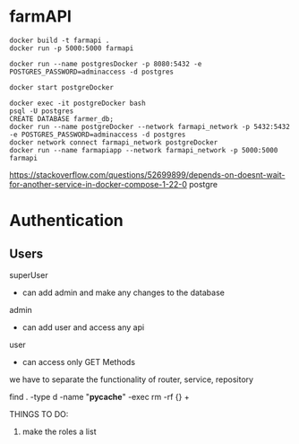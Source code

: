 # farmAPI
```
docker build -t farmapi .
docker run -p 5000:5000 farmapi
```

```
docker run --name postgresDocker -p 8080:5432 -e POSTGRES_PASSWORD=adminaccess -d postgres

docker start postgreDocker

docker exec -it postgreDocker bash
psql -U postgres
CREATE DATABASE farmer_db;
docker run --name postgreDocker --network farmapi_network -p 5432:5432 -e POSTGRES_PASSWORD=adminaccess -d postgres
docker network connect farmapi_network postgreDocker
docker run --name farmapiapp --network farmapi_network -p 5000:5000 farmapi
```
https://stackoverflow.com/questions/52699899/depends-on-doesnt-wait-for-another-service-in-docker-compose-1-22-0
postgre

# Authentication

## Users


superUser
- can add admin and make any changes to the database

admin
- can add user and access any api

user
- can access only GET Methods

we have to separate the functionality of router, service, repository

find . -type d -name "__pycache__" -exec rm -rf {} +

THINGS TO DO:
1. make the roles a list